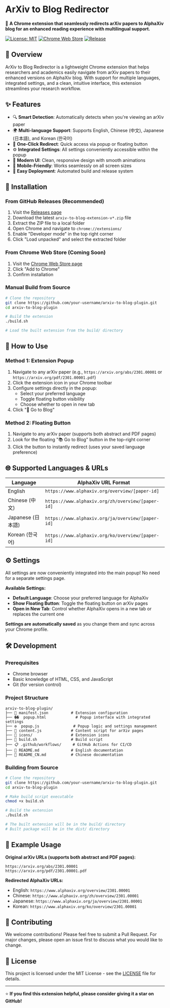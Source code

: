 # ArXiv to Blog Redirector

🚀 **A Chrome extension that seamlessly redirects arXiv papers to AlphaXiv blog for an enhanced reading experience with multilingual support.**

[![License: MIT](https://img.shields.io/badge/License-MIT-yellow.svg)](https://opensource.org/licenses/MIT)
[![Chrome Web Store](https://img.shields.io/badge/Chrome-Extension-brightgreen.svg)](https://chrome.google.com/webstore)
[![Release](https://img.shields.io/github/v/release/your-username/arxiv-to-blog-plugin)](https://github.com/your-username/arxiv-to-blog-plugin/releases)

## 📖 Overview

ArXiv to Blog Redirector is a lightweight Chrome extension that helps researchers and academics easily navigate from arXiv papers to their enhanced versions on AlphaXiv blog. With support for multiple languages, integrated settings, and a clean, intuitive interface, this extension streamlines your research workflow.

## ✨ Features

- 🔍 **Smart Detection**: Automatically detects when you're viewing an arXiv paper
- 🌍 **Multi-language Support**: Supports English, Chinese (中文), Japanese (日本語), and Korean (한국어)
- 🎯 **One-Click Redirect**: Quick access via popup or floating button
- ⚙️ **Integrated Settings**: All settings conveniently accessible within the popup
- 🎨 **Modern UI**: Clean, responsive design with smooth animations
- 📱 **Mobile-Friendly**: Works seamlessly on all screen sizes
- 🚀 **Easy Deployment**: Automated build and release system

## 🚀 Installation

### From GitHub Releases (Recommended)
1. Visit the [Releases page](https://github.com/your-username/arxiv-to-blog-plugin/releases)
2. Download the latest `arxiv-to-blog-extension-v*.zip` file
3. Extract the ZIP file to a local folder
4. Open Chrome and navigate to `chrome://extensions/`
5. Enable "Developer mode" in the top right corner
6. Click "Load unpacked" and select the extracted folder

### From Chrome Web Store (Coming Soon)
1. Visit the [Chrome Web Store page](https://chrome.google.com/webstore)
2. Click "Add to Chrome"
3. Confirm installation

### Manual Build from Source
```bash
# Clone the repository
git clone https://github.com/your-username/arxiv-to-blog-plugin.git
cd arxiv-to-blog-plugin

# Build the extension
./build.sh

# Load the built extension from the build/ directory
```

## 🎯 How to Use

### Method 1: Extension Popup
1. Navigate to any arXiv paper (e.g., `https://arxiv.org/abs/2301.00001` or `https://arxiv.org/pdf/2301.00001.pdf`)
2. Click the extension icon in your Chrome toolbar
3. Configure settings directly in the popup:
   - Select your preferred language
   - Toggle floating button visibility
   - Choose whether to open in new tab
4. Click "🚀 Go to Blog"

### Method 2: Floating Button
1. Navigate to any arXiv paper (supports both abstract and PDF pages)
2. Look for the floating "📚 Go to Blog" button in the top-right corner
3. Click the button to instantly redirect (uses your saved language preference)

## 🌐 Supported Languages & URLs

| Language | AlphaXiv URL Format |
|----------|-------------------|
| English | `https://www.alphaxiv.org/overview/[paper-id]` |
| Chinese (中文) | `https://www.alphaxiv.org/zh/overview/[paper-id]` |
| Japanese (日本語) | `https://www.alphaxiv.org/ja/overview/[paper-id]` |
| Korean (한국어) | `https://www.alphaxiv.org/ko/overview/[paper-id]` |

## ⚙️ Settings

All settings are now conveniently integrated into the main popup! No need for a separate settings page.

**Available Settings:**
- **Default Language**: Choose your preferred language for AlphaXiv
- **Show Floating Button**: Toggle the floating button on arXiv pages
- **Open in New Tab**: Control whether AlphaXiv opens in a new tab or replaces the current one

**Settings are automatically saved** as you change them and sync across your Chrome profile.

## 🛠️ Development

### Prerequisites
- Chrome browser
- Basic knowledge of HTML, CSS, and JavaScript
- Git (for version control)

### Project Structure
```
arxiv-to-blog-plugin/
├── 📄 manifest.json          # Extension configuration
├── ��️  popup.html             # Popup interface with integrated settings
├── ⚙️  popup.js               # Popup logic and settings management
├── 📜 content.js             # Content script for arXiv pages
├── 🎨 icons/                 # Extension icons
├── 🔧 build.sh               # Build script
├── 📋 .github/workflows/     # GitHub Actions for CI/CD
├── 📖 README.md              # English documentation
├── 📖 README_CN.md           # Chinese documentation
```

### Building from Source
```bash
# Clone the repository
git clone https://github.com/your-username/arxiv-to-blog-plugin.git
cd arxiv-to-blog-plugin

# Make build script executable
chmod +x build.sh

# Build the extension
./build.sh

# The built extension will be in the build/ directory
# Built package will be in the dist/ directory
```

## 📝 Example Usage

**Original arXiv URLs (supports both abstract and PDF pages):**
```
https://arxiv.org/abs/2301.00001
https://arxiv.org/pdf/2301.00001.pdf
```

**Redirected AlphaXiv URLs:**
- English: `https://www.alphaxiv.org/overview/2301.00001`
- Chinese: `https://www.alphaxiv.org/zh/overview/2301.00001`
- Japanese: `https://www.alphaxiv.org/ja/overview/2301.00001`
- Korean: `https://www.alphaxiv.org/ko/overview/2301.00001`

## 🤝 Contributing

We welcome contributions! Please feel free to submit a Pull Request. For major changes, please open an issue first to discuss what you would like to change.


## 📄 License

This project is licensed under the MIT License - see the [LICENSE](LICENSE) file for details.


---

⭐ **If you find this extension helpful, please consider giving it a star on GitHub!**
